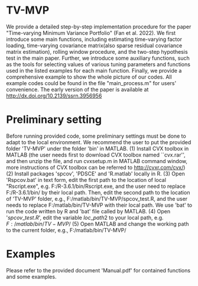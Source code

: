 # TV-MVP
We provide a detailed step-by-step implementation procedure for the paper "Time-varying Minimum Variance Portfolio" (Fan et al. 2022). We first introduce some main functions, including estimating time-varying factor loading, time-varying covariance matrix(also sparse residual covariance matrix estimation), rolling window procedure, and the two-step hypothesis test in the main paper. Further, we introduce some auxiliary functions, such as the tools for selecting values of various tuning parameters and functions used in the listed examples for each main function. Finally, we provide a comprehensive example to show the whole picture of our codes. All example codes could be found in the file "main_process.m" for users' convenience. The early version of the paper is available at http://dx.doi.org/10.2139/ssrn.3956956

# Preliminary setting
Before running provided code, some preliminary settings must be done to adapt to the local environment. We recommend the user to put the provided folder 'TV-MVP' under the folder 'bin' in MATLAB.
(1) Install CVX toolbox in MATLAB (the user needs first to download CVX toolbox named ``cvx.rar'', and then unzip the file, and run cvxsetup.m in MATLAB command window, more instructions of CVX toolbox can be referred to http://cvxr.com/cvx/)
(2) Install packages 'spcov', 'PDSCE' and 'R.matlab' locally in R.
(3) Open 'Rspcov.bat' in text form, edit the first path to the location of local "Rscript.exe", e.g. F:/R-3.6.1/bin/Rscript.exe, and the user need to replace F:/R-3.6.1/bin/ by their local path. Then, edit the second path to the location of 'TV-MVP' folder, e.g., F:/matlab/bin/TV-MVP/spcov_test.R, and the user needs to replace F:/matlab/bin/TV-MVP with their local path. We use 'bat' to run the code written by R and 'bat' file called by MATLAB.
(4) Open '$spcov\_test.R$', edit the variable $loc\_path2$ to your local path, e.g. $F:/matlab/bin/TV-MVP/$
(5) Open MATLAB and change the working path to the current folder, e.g., F:/matlab/bin/TV-MVP/

# Examples
Please refer to the provided document 'Manual.pdf' for contained functions and some examples.
